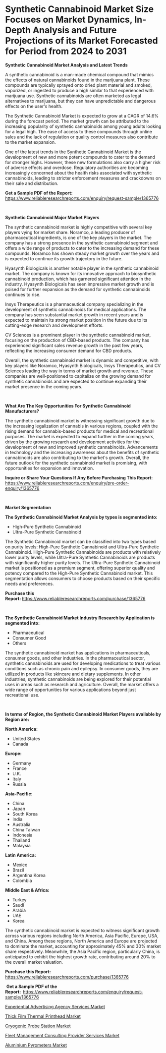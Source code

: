 <p><h1>Synthetic Cannabinoid Market Size Focuses on Market Dynamics, In-Depth Analysis and Future Projections of its Market Forecasted for Period from 2024 to 2031</h1></p><p><strong>Synthetic Cannabinoid Market Analysis and Latest Trends</strong></p>
<p><p>A synthetic cannabinoid is a man-made chemical compound that mimics the effects of natural cannabinoids found in the marijuana plant. These compounds are typically sprayed onto dried plant material and smoked, vaporized, or ingested to produce a high similar to that experienced with marijuana use. Synthetic cannabinoids are often marketed as legal alternatives to marijuana, but they can have unpredictable and dangerous effects on the user's health.</p><p>The Synthetic Cannabinoid Market is expected to grow at a CAGR of 14.6% during the forecast period. The market growth can be attributed to the increasing popularity of synthetic cannabinoids among young adults looking for a legal high. The ease of access to these compounds through online sales and the lack of regulation or quality control measures also contribute to the market expansion.</p><p>One of the latest trends in the Synthetic Cannabinoid Market is the development of new and more potent compounds to cater to the demand for stronger highs. However, these new formulations also carry a higher risk of adverse effects and overdose. Regulatory authorities are becoming increasingly concerned about the health risks associated with synthetic cannabinoids, leading to stricter enforcement measures and crackdowns on their sale and distribution.</p></p>
<p><strong>Get a Sample PDF of the Report:&nbsp;</strong> <a href="https://www.reliableresearchreports.com/enquiry/request-sample/1365776">https://www.reliableresearchreports.com/enquiry/request-sample/1365776</a></p>
<p>&nbsp;</p>
<p><strong>Synthetic Cannabinoid Major Market Players</strong></p>
<p><p>The synthetic cannabinoid market is highly competitive with several key players vying for market share. Noramco, a leading producer of pharmaceutical ingredients, is one of the key players in the market. The company has a strong presence in the synthetic cannabinoid segment and offers a wide range of products to cater to the increasing demand for these compounds. Noramco has shown steady market growth over the years and is expected to continue its growth trajectory in the future.</p><p>Hyasynth Biologicals is another notable player in the synthetic cannabinoid market. The company is known for its innovative approach to biosynthetic cannabinoid production, which has garnered significant attention in the industry. Hyasynth Biologicals has seen impressive market growth and is poised for further expansion as the demand for synthetic cannabinoids continues to rise.</p><p>Insys Therapeutics is a pharmaceutical company specializing in the development of synthetic cannabinoids for medical applications. The company has seen substantial market growth in recent years and is expected to maintain its strong market position in the future due to its cutting-edge research and development efforts.</p><p>CV Sciences is a prominent player in the synthetic cannabinoid market, focusing on the production of CBD-based products. The company has experienced significant sales revenue growth in the past few years, reflecting the increasing consumer demand for CBD products.</p><p>Overall, the synthetic cannabinoid market is dynamic and competitive, with key players like Noramco, Hyasynth Biologicals, Insys Therapeutics, and CV Sciences leading the way in terms of market growth and revenue. These companies are well-positioned to capitalize on the growing demand for synthetic cannabinoids and are expected to continue expanding their market presence in the coming years.</p></p>
<p>&nbsp;</p>
<p><strong>What Are The Key Opportunities For Synthetic Cannabinoid Manufacturers?</strong></p>
<p><p>The synthetic cannabinoid market is witnessing significant growth due to the increasing legalization of cannabis in various regions, coupled with the rising demand for cannabis-based products for medical and recreational purposes. The market is expected to expand further in the coming years, driven by the growing research and development activities for the development of new and improved synthetic cannabinoids. Advancements in technology and the increasing awareness about the benefits of synthetic cannabinoids are also contributing to the market's growth. Overall, the future outlook for the synthetic cannabinoid market is promising, with opportunities for expansion and innovation.</p></p>
<p><strong>Inquire or Share Your Questions If Any Before Purchasing This Report:</strong> <a href="https://www.reliableresearchreports.com/enquiry/pre-order-enquiry/1365776">https://www.reliableresearchreports.com/enquiry/pre-order-enquiry/1365776</a></p>
<p>&nbsp;</p>
<p><strong>Market Segmentation</strong></p>
<p><strong>The Synthetic Cannabinoid Market Analysis by types is segmented into:</strong></p>
<p><ul><li>High-Pure Synthetic Cannabinoid</li><li>Ultra-Pure Synthetic Cannabinoid</li></ul></p>
<p><p>The Synthetic Cannabinoid market can be classified into two types based on purity levels: High-Pure Synthetic Cannabinoid and Ultra-Pure Synthetic Cannabinoid. High-Pure Synthetic Cannabinoids are products with relatively lower purity levels, while Ultra-Pure Synthetic Cannabinoids are products with significantly higher purity levels. The Ultra-Pure Synthetic Cannabinoid market is positioned as a premium segment, offering superior quality and potency compared to the High-Pure Synthetic Cannabinoid market. This segmentation allows consumers to choose products based on their specific needs and preferences.</p></p>
<p><strong>Purchase this Report:&nbsp;</strong><a href="https://www.reliableresearchreports.com/purchase/1365776">https://www.reliableresearchreports.com/purchase/1365776</a></p>
<p>&nbsp;</p>
<p><strong>The Synthetic Cannabinoid Market Industry Research by Application is segmented into:</strong></p>
<p><ul><li>Pharmaceutical</li><li>Consumer Good</li><li>Others</li></ul></p>
<p><p>The synthetic cannabinoid market has applications in pharmaceuticals, consumer goods, and other industries. In the pharmaceutical sector, synthetic cannabinoids are used for developing medications to treat various conditions such as chronic pain and epilepsy. In consumer goods, they are utilized in products like skincare and dietary supplements. In other industries, synthetic cannabinoids are being explored for their potential uses in areas such as research and agriculture. Overall, the market offers a wide range of opportunities for various applications beyond just recreational use.</p></p>
<p>&nbsp;</p>
<p><strong>In terms of Region, the Synthetic Cannabinoid Market Players available by Region are:</strong></p>
<p>
    <p> <strong> North America: </strong>
        <ul>
            <li>United States</li>
            <li>Canada</li>
        </ul>
        </p> 
    <p> <strong> Europe: </strong>
        <ul>
            <li>Germany</li>
            <li>France</li>
            <li>U.K.</li>
            <li>Italy</li>
            <li>Russia</li>
        </ul>
        </p> 
    <p> <strong> Asia-Pacific: </strong>
        <ul>
            <li>China</li>
            <li>Japan</li>
            <li>South Korea</li>
            <li>India</li>
            <li>Australia</li>
            <li>China Taiwan</li>
            <li>Indonesia</li>
            <li>Thailand</li>
            <li>Malaysia</li>
        </ul>
        </p> 
    <p> <strong> Latin America: </strong>
        <ul>
            <li>Mexico</li>
            <li>Brazil</li>
            <li>Argentina Korea</li>
            <li>Colombia</li>
        </ul>
        </p> 
    <p> <strong> Middle East & Africa: </strong>
        <ul>
            <li>Turkey</li>
            <li>Saudi</li>
            <li>Arabia</li>
            <li>UAE</li>
            <li>Korea</li>
        </ul>
    </p>
    </p>
<p><p>The synthetic cannabinoid market is expected to witness significant growth across various regions including North America, Asia Pacific, Europe, USA, and China. Among these regions, North America and Europe are projected to dominate the market, accounting for approximately 45% and 30% market share respectively. Meanwhile, the Asia Pacific region, particularly China, is anticipated to exhibit the highest growth rate, contributing around 20% to the overall market valuation.</p></p>
<p><strong>Purchase this Report: </strong><a href="https://www.reliableresearchreports.com/purchase/1365776">https://www.reliableresearchreports.com/purchase/1365776</a></p>
<p>&nbsp;<strong>Get a Sample PDF of the Report:&nbsp;&nbsp;</strong><a href="https://www.reliableresearchreports.com/enquiry/request-sample/1365776">https://www.reliableresearchreports.com/enquiry/request-sample/1365776</a></p>
<p><strong></strong></p>
<p><p><a href="https://issuu.com/reportprime-2/docs/experiential-advertising-agency-services-market-si">Experiential Advertising Agency Services Market</a></p><p><a href="https://medium.com/p/4e3c211dd190/edit">Thick Film Thermal Printhead Market</a></p><p><a href="https://github.com/mohamedbakry57/Market-Research-Report-List-1/blob/main/cryogenic-probe-station-market.md">Cryogenic Probe Station Market</a></p><p><a href="https://issuu.com/reportprime-2/docs/fleet-management-consulting-provider-services-mark">Fleet Management Consulting Provider Services Market</a></p><p><a href="https://medium.com/p/6458d6bbcbd0/edit">Aluminium Pyrometers Market</a></p></p>